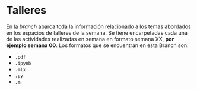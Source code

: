# Talleres
En la *branch* abarca toda la información relacionado a los temas abordados en los espacios de talleres de la semana.
Se tiene encarpetadas cada una de las actividades realizadas en semana en formato semana XX, **por ejemplo semana 00**.
Los formatos que se encuentran en esta Branch son:
- `.pdf`
- `.ipynb`
- `.mlx`
- `.py`
- `.m`
